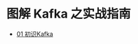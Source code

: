 # 图解 Kafka 之实战指南

- [01 初识Kafka](https://github.com/Uyouii/Reading/blob/master/%E6%B6%88%E6%81%AF%E9%98%9F%E5%88%97/kafka/%E5%9B%BE%E8%A7%A3%20Kafka%20%E4%B9%8B%E5%AE%9E%E6%88%98%E6%8C%87%E5%8D%97/01%20%E5%88%9D%E8%AF%86Kafka.md)
